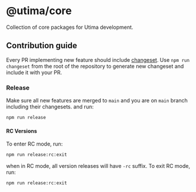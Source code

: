 # @utima/core

Collection of core packages for Utima development.

## Contribution guide

Every PR implementing new feature should include [changeset](https://github.com/changesets/changesets). Use `npm run changeset` from the root of the repository to generate new changeset and include it with your PR.

### Release

Make sure all new features are merged to `main` and you are on `main` branch including their changesets. and run:

```bash
npm run release
```

#### RC Versions

To enter RC mode, run:

```bash
npm run release:rc:exit
```

when in RC mode, all version releases will have `-rc` suffix. To exit RC mode, run:

```bash
npm run release:rc:exit
```
